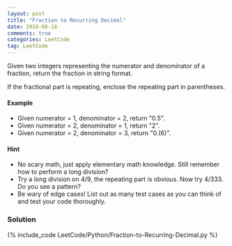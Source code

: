```yaml
---
layout: post
title: "Fraction to Recurring Decimal"
date: 2016-06-16
comments: true
categories: LeetCode
tag: LeetCode
---
```


Given two integers representing the numerator and denominator of a fraction, return the fraction in string format.

If the fractional part is repeating, enclose the repeating part in parentheses.

#### Example

* Given numerator = 1, denominator = 2, return "0.5".
* Given numerator = 2, denominator = 1, return "2".
* Given numerator = 2, denominator = 3, return "0.(6)".

#### Hint

* No scary math, just apply elementary math knowledge. Still remember how to perform a long division?
* Try a long division on 4/9, the repeating part is obvious. Now try 4/333. Do you see a pattern?
* Be wary of edge cases! List out as many test cases as you can think of and test your code thoroughly.

<!--more-->
### Solution

{% include_code LeetCode/Python/Fraction-to-Recurring-Decimal.py %}
